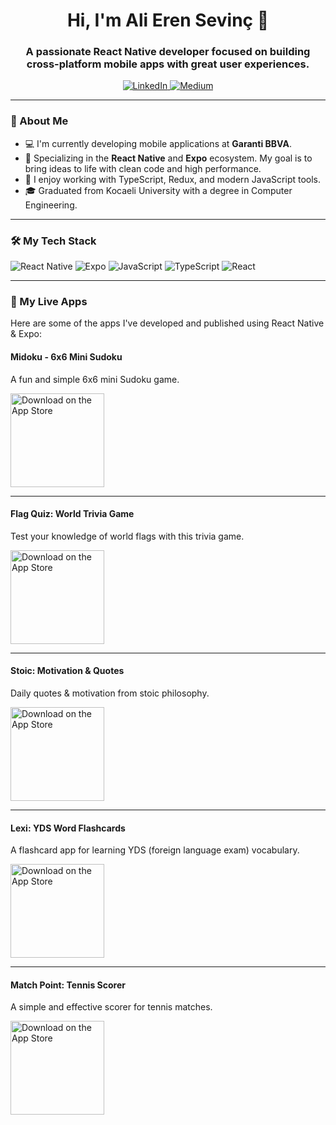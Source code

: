 <h1 align="center">
  Hi, I'm Ali Eren Sevinç 👋
</h1>

<h3 align="center">
  A passionate React Native developer focused on building cross-platform mobile apps with great user experiences.
</h3>

<p align="center">
  <a href="https://www.linkedin.com/in/alierensevinc/" target="_blank">
    <img src="https://img.shields.io/badge/LinkedIn-0077B5?style=for-the-badge&logo=linkedin&logoColor=white" alt="LinkedIn">
  </a>
  <a href="https://medium.com/@sevinc.aeren" target="_blank">
    <img src="https://img.shields.io/badge/Medium-12100E?style=for-the-badge&logo=medium&logoColor=white" alt="Medium">
  </a>
</p>

---

### 🚀 About Me

- 💻 I'm currently developing mobile applications at **Garanti BBVA**.
- 📱 Specializing in the **React Native** and **Expo** ecosystem. My goal is to bring ideas to life with clean code and high performance.
- 🔧 I enjoy working with TypeScript, Redux, and modern JavaScript tools.
- 🎓 Graduated from Kocaeli University with a degree in Computer Engineering.

---

### 🛠️ My Tech Stack

<p align="left">
  <img src="https://img.shields.io/badge/React_Native-20232A?style=for-the-badge&logo=react&logoColor=61DAFB" alt="React Native">
  <img src="https://img.shields.io/badge/Expo-000020?style=for-the-badge&logo=expo&logoColor=white" alt="Expo">
  <img src="https://img.shields.io/badge/JavaScript-F7DF1E?style=for-the-badge&logo=javascript&logoColor=black" alt="JavaScript">
  <img src="https://img.shields.io/badge/TypeScript-3178C6?style=for-the-badge&logo=typescript&logoColor=white" alt="TypeScript">
  <img src="https://img.shields.io/badge/React-20232A?style=for-the-badge&logo=react&logoColor=61DAFB" alt="React">
</p>

---

### 📱 My Live Apps

Here are some of the apps I've developed and published using React Native & Expo:

#### **Midoku - 6x6 Mini Sudoku**
A fun and simple 6x6 mini Sudoku game.
<p>
  <a href="https://apps.apple.com/tr/app/midoku-6x6-mini-sudoku/id6752579615" target="_blank">
    <img src="https://developer.apple.com/assets/elements/badges/download-on-the-app-store.svg" alt="Download on the App Store" width="150">
  </a>
</p>

---

#### **Flag Quiz: World Trivia Game**
Test your knowledge of world flags with this trivia game.
<p>
  <a href="https://apps.apple.com/tr/app/flag-quiz-world-trivia-game/id6754269937" target="_blank">
    <img src="https://developer.apple.com/assets/elements/badges/download-on-the-app-store.svg" alt="Download on the App Store" width="150">
  </a>
</p>

---

#### **Stoic: Motivation & Quotes**
Daily quotes & motivation from stoic philosophy.
<p>
  <a href="https://apps.apple.com/tr/app/stoic-motivation-quotes/id6737173970" target="_blank">
    <img src="https://developer.apple.com/assets/elements/badges/download-on-the-app-store.svg" alt="Download on the App Store" width="150">
  </a>
</p>

---

#### **Lexi: YDS Word Flashcards**
A flashcard app for learning YDS (foreign language exam) vocabulary.
<p>
  <a href="https://apps.apple.com/tr/app/lexi-yds-word-flashcards/id6740161440" target="_blank">
    <img src="https://developer.apple.com/assets/elements/badges/download-on-the-app-store.svg" alt="Download on the App Store" width="150">
  </a>
</p>

---

#### **Match Point: Tennis Scorer**
A simple and effective scorer for tennis matches.
<p>
  <a href="https://apps.apple.com/tr/app/match-point-tennis-scorer/id6504356031" target="_blank">
    <img src="https://developer.apple.com/assets/elements/badges/download-on-the-app-store.svg" alt="Download on the App Store" width="150">
  </a>
</p>
